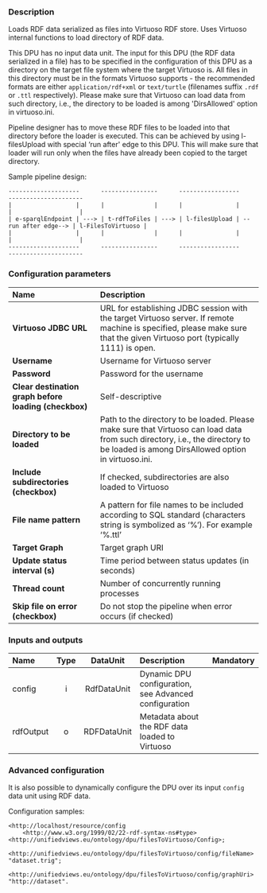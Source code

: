 ### Description

Loads RDF data serialized as files into Virtuoso RDF store. Uses Virtuoso internal functions to load directory of RDF data.

This DPU has no input data unit. The input for this DPU (the RDF data serialized in a file) has to be specified in the configuration of this DPU as a directory on the target file system where the target Virtuoso is. All files in this directory must be in the formats Virtuoso supports - the recommended formats are either `application/rdf+xml` or `text/turtle` (filenames suffix `.rdf` or `.ttl` respectively). Please make sure that Virtuoso can load data from such directory, i.e., the directory to be loaded is among 'DirsAllowed' option in virtuoso.ini.

Pipeline designer has to move these RDF files to be loaded into that directory before the loader is executed. This can be achieved by using l-filesUpload with special ‘run after' edge to this DPU. This will make sure that loader will run only when the files have already been copied to the target directory. 

Sample pipeline design:

    --------------------      ----------------      -----------------                     ---------------------
    |                  |      |              |      |               |                     |                   |
    | e-sparqlEndpoint | ---> | t-rdfToFiles | ---> | l-filesUpload | --run after edge--> | l-FilesToVirtuoso |
    |                  |      |              |      |               |                     |                   |
    --------------------      ----------------      -----------------                     ---------------------

### Configuration parameters

| Name | Description |
|:----|:----|
|**Virtuoso JDBC URL** | URL for establishing JDBC session with the target Virtuoso server. If remote machine is specified, please make sure that the given Virtuoso port (typically 1111) is open. |
|**Username** | Username for Virtuoso server |
|**Password** | Password for the username |
|**Clear destination graph before loading (checkbox)** | Self-descriptive |
|**Directory to be loaded** | Path to the directory to be loaded. Please make sure that Virtuoso can load data from such directory, i.e., the directory to be loaded is among DirsAllowed option in virtuoso.ini. |
|**Include subdirectories (checkbox)** | If checked, subdirectories are also loaded to Virtuoso |
|**File name pattern** | A pattern for file names to be included according to SQL standard (characters string is symbolized as ‘%’). For example ‘%.ttl’ |
|**Target Graph** | Target graph URI |
|**Update status interval (s)** | Time period between status updates (in seconds) |
|**Thread count** | Number of concurrently running processes |
|**Skip file on error (checkbox)** | Do not stop the pipeline when error occurs (if checked) |

### Inputs and outputs

|Name |Type | DataUnit | Description | Mandatory |
|:--------|:------:|:------:|:-------------|:---------------------:|
|config |i| RdfDataUnit | Dynamic DPU configuration, see Advanced configuration | &nbsp; |
|rdfOutput |o| RDFDataUnit | Metadata about the RDF data loaded to Virtuoso | &nbsp; |


### Advanced configuration

It is also possible to dynamically configure the DPU over its input `config` data unit using RDF data.

Configuration samples:

```turtle
<http://localhost/resource/config	
    <http://www.w3.org/1999/02/22-rdf-syntax-ns#type> <http://unifiedviews.eu/ontology/dpu/filesToVirtuoso/Config>;
    <http://unifiedviews.eu/ontology/dpu/filesToVirtuoso/config/fileName> "dataset.trig";
    <http://unifiedviews.eu/ontology/dpu/filesToVirtuoso/config/graphUri> "http://dataset".
```
